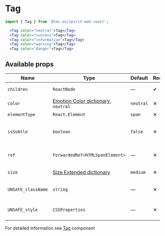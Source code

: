 # Tag

```jsx
import { Tag } from '@lmc-eu/spirit-web-react';
```

```jsx
  <Tag color="neutral">Tag</Tag>
  <Tag color="success">Tag</Tag>
  <Tag color="informative">Tag</Tag>
  <Tag color="warning">Tag</Tag>
  <Tag color="danger">Tag</Tag>
```

## Available props

| Name               | Type                                                    | Default   | Required | Description                     |
| ------------------ | ------------------------------------------------------- | --------- | -------- | ------------------------------- |
| `children`         | `ReactNode`                                             | —         | ✔        | Content of the Tag              |
| `color`            | [Emotion Color dictionary][dictionary-color], `neutral` | `neutral` | ✕        | Color of the component          |
| `elementType`      | `React.Element`                                         | `span`    | ✕        | HTML tag                        |
| `isSubtle`         | `boolean`                                               | `false`   | ✕        | If is Subtle color variant used |
| `ref`              | `ForwardedRef<HTMLSpanElement>`                         | —         | ✕        | Tag element reference           |
| `size`             | [Size Extended dictionary][dictionary-size]             | `medium`  | ✕        | Size of the Tag                 |
| `UNSAFE_className` | `string`                                                | —         | ✕        | Wrapper custom class name       |
| `UNSAFE_style`     | `CSSProperties`                                         | —         | ✕        | Wrapper custom style            |

For detailed information see [Tag](https://github.com/lmc-eu/spirit-design-system/blob/main/packages/web/src/scss/components/Tag/README.md) component

[dictionary-color]: https://github.com/lmc-eu/spirit-design-system/tree/main/docs/DICTIONARIES.md#color
[dictionary-size]: https://github.com/lmc-eu/spirit-design-system/tree/main/docs/DICTIONARIES.md#size
